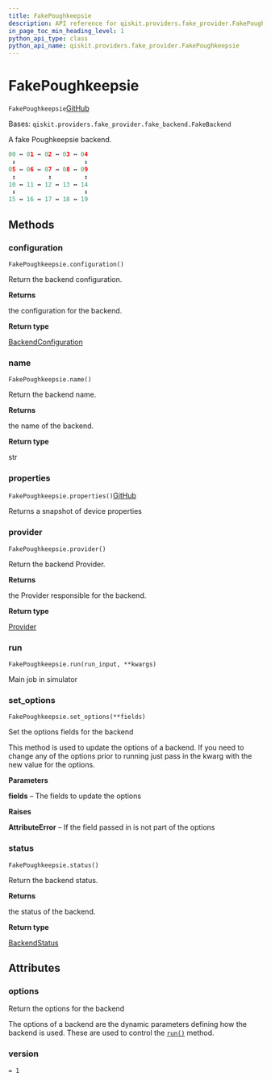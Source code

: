```yaml
---
title: FakePoughkeepsie
description: API reference for qiskit.providers.fake_provider.FakePoughkeepsie
in_page_toc_min_heading_level: 1
python_api_type: class
python_api_name: qiskit.providers.fake_provider.FakePoughkeepsie
---
```


# FakePoughkeepsie

<span id="qiskit.providers.fake_provider.FakePoughkeepsie" />

`FakePoughkeepsie`[GitHub](https://github.com/qiskit/qiskit/tree/stable/0.40/qiskit/providers/fake_provider/backends/poughkeepsie/fake_poughkeepsie.py "view source code")

Bases: `qiskit.providers.fake_provider.fake_backend.FakeBackend`

A fake Poughkeepsie backend.

```python
00 ↔ 01 ↔ 02 ↔ 03 ↔ 04
 ↕                   ↕
05 ↔ 06 ↔ 07 ↔ 08 ↔ 09
 ↕         ↕         ↕
10 ↔ 11 ↔ 12 ↔ 13 ↔ 14
 ↕                   ↕
15 ↔ 16 ↔ 17 ↔ 18 ↔ 19
```

## Methods

### configuration

<span id="qiskit.providers.fake_provider.FakePoughkeepsie.configuration" />

`FakePoughkeepsie.configuration()`

Return the backend configuration.

**Returns**

the configuration for the backend.

**Return type**

[BackendConfiguration](qiskit.providers.models.BackendConfiguration "qiskit.providers.models.BackendConfiguration")

### name

<span id="qiskit.providers.fake_provider.FakePoughkeepsie.name" />

`FakePoughkeepsie.name()`

Return the backend name.

**Returns**

the name of the backend.

**Return type**

str

### properties

<span id="qiskit.providers.fake_provider.FakePoughkeepsie.properties" />

`FakePoughkeepsie.properties()`[GitHub](https://github.com/qiskit/qiskit/tree/stable/0.40/qiskit/providers/fake_provider/backends/poughkeepsie/fake_poughkeepsie.py "view source code")

Returns a snapshot of device properties

### provider

<span id="qiskit.providers.fake_provider.FakePoughkeepsie.provider" />

`FakePoughkeepsie.provider()`

Return the backend Provider.

**Returns**

the Provider responsible for the backend.

**Return type**

[Provider](qiskit.providers.Provider "qiskit.providers.Provider")

### run

<span id="qiskit.providers.fake_provider.FakePoughkeepsie.run" />

`FakePoughkeepsie.run(run_input, **kwargs)`

Main job in simulator

### set\_options

<span id="qiskit.providers.fake_provider.FakePoughkeepsie.set_options" />

`FakePoughkeepsie.set_options(**fields)`

Set the options fields for the backend

This method is used to update the options of a backend. If you need to change any of the options prior to running just pass in the kwarg with the new value for the options.

**Parameters**

**fields** – The fields to update the options

**Raises**

**AttributeError** – If the field passed in is not part of the options

### status

<span id="qiskit.providers.fake_provider.FakePoughkeepsie.status" />

`FakePoughkeepsie.status()`

Return the backend status.

**Returns**

the status of the backend.

**Return type**

[BackendStatus](qiskit.providers.models.BackendStatus "qiskit.providers.models.BackendStatus")

## Attributes

<span id="qiskit.providers.fake_provider.FakePoughkeepsie.options" />

### options

Return the options for the backend

The options of a backend are the dynamic parameters defining how the backend is used. These are used to control the [`run()`](qiskit.providers.fake_provider.FakePoughkeepsie#run "qiskit.providers.fake_provider.FakePoughkeepsie.run") method.

<span id="qiskit.providers.fake_provider.FakePoughkeepsie.version" />

### version

`= 1`

